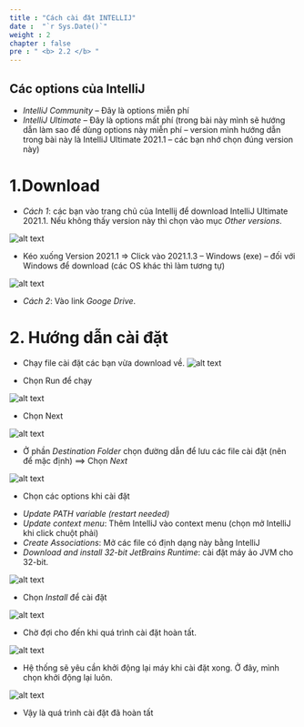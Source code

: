 ```yaml
---
title : "Cách cài đặt INTELLIJ"
date :  "`r Sys.Date()`" 
weight : 2 
chapter : false
pre : " <b> 2.2 </b> "
---
```




## Các options của IntelliJ

- *IntelliJ Community* – Đây là options miễn phí
- *IntelliJ Ultimate* – Đây là options mất phí (trong bài này mình sẽ hướng dẫn làm sao để dùng options này miễn phí – version mình hướng dẫn trong bài này là IntelliJ Ultimate 2021.1 – các bạn nhớ chọn đúng version này)

# 1.Download

+ *Cách 1*: các bạn vào trang chủ của Intellij để download IntelliJ Ultimate 2021.1. Nếu không thấy version này thì chọn vào mục *Other versions*.

![alt text](//web/images/2.1/image-001.png)
- Kéo xuống Version 2021.1 => Click vào 2021.1.3 – Windows (exe) – đối với Windows để download (các OS khác thì làm tương tự)

![alt text](/web/images/2.1/image-002.png)

+ *Cách 2*: Vào link *Googe Drive*.

# 2. Hướng dẫn cài đặt

- Chạy file cài đặt các bạn vừa download về.
![alt text](/web/images/2.1/image-003.png)

- Chọn Run để chạy

![alt text](/web/images/2.1/image-004.png)
- Chọn Next

![alt text](/web/images/2.1/image-005.png)

- Ở phần *Destination Folder* chọn đường dẫn để lưu các file cài đặt (nên để mặc định) ==> Chọn *Next*

![alt text](/web/images/2.1/image-006.png)

- Chọn các options khi cài đặt

+ *Update PATH variable (restart needed)*
+ *Update context menu*: Thêm IntelliJ vào context menu (chọn mở IntelliJ khi click chuột phải)
+ *Create Associations*: Mở các file có định dạng này bằng IntelliJ
+ *Download and install 32-bit JetBrains Runtime*: cài đặt máy ảo JVM cho 32-bit.

![alt text](/web/images/2.1/image-007.png)

- Chọn *Install* để cài đặt

![alt text](/web/images/2.1/image-008.png)
- Chờ đợi cho đến khi quá trình cài đặt hoàn tất.

![alt text](/web/images/2.1/image-009.png)

- Hệ thống sẽ yêu cần khởi động lại máy khi cài đặt xong. Ở đây, mình chọn khởi động lại luôn.

![alt text](/web/images/2.1/image-010.png)
- Vậy là quá trình cài đặt đã hoàn tất